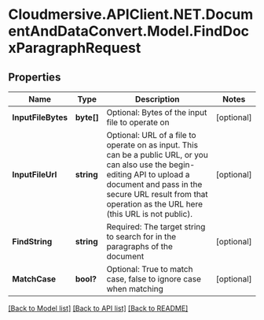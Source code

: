 # Cloudmersive.APIClient.NET.DocumentAndDataConvert.Model.FindDocxParagraphRequest
## Properties

Name | Type | Description | Notes
------------ | ------------- | ------------- | -------------
**InputFileBytes** | **byte[]** | Optional: Bytes of the input file to operate on | [optional] 
**InputFileUrl** | **string** | Optional: URL of a file to operate on as input.  This can be a public URL, or you can also use the begin-editing API to upload a document and pass in the secure URL result from that operation as the URL here (this URL is not public). | [optional] 
**FindString** | **string** | Required: The target string to search for in the paragraphs of the document | [optional] 
**MatchCase** | **bool?** | Optional: True to match case, false to ignore case when matching | [optional] 

[[Back to Model list]](../README.md#documentation-for-models) [[Back to API list]](../README.md#documentation-for-api-endpoints) [[Back to README]](../README.md)


